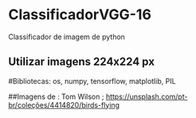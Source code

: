 # ClassificadorVGG-16
Classificador de imagem de python

## Utilizar imagens 224x224 px

#Bibliotecas: os, numpy, tensorflow, matplotlib, PIL

##Imagens de : Tom Wilson ; https://unsplash.com/pt-br/coleções/4414820/birds-flying